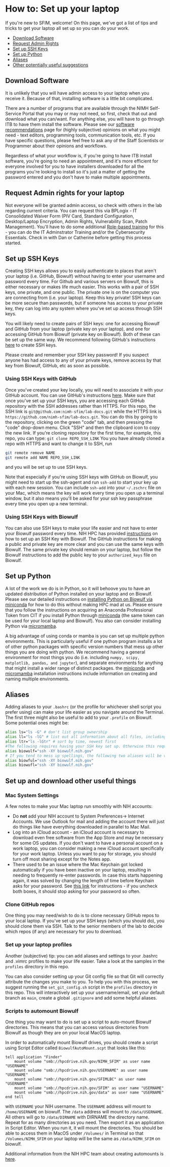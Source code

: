 # How to: Set up your laptop

If you're new to SFIM, welcome! On this page, we've got a list of tips and tricks to get your laptop all set up so you can do your work.

- [Download Software](#download-software)
- [Request Admin Rights](#request-admin-rights-for-your-laptop)
- [Set up SSH Keys](#set-up-ssh-keys)
- [Set up Python](#set-up-python)
- [Aliases](aliases)
- [Other potentially useful suggestions](#set-up-and-download-other-useful-things)

## Download Software

It is unlikely that you will have admin access to your laptop when you receive it. Because of that, installing software is a little bit complicated.

There are a number of programs that are available through the NIMH Self-Service Portal that you may or may not need, so first, check that out and download what you can/want. For anything else, you will have to go through ITB to have them install the software. Please see our [software recommendations][software] page for (highly subjective) opinions on what you might need - text editors, programming tools, communication tools, etc. If you have specific questions, please feel free to ask any of the Staff Scientists or Programmer about their opinions and workflows.

Regardless of what your workflow is, if you're going to have ITB install software, you're going to need an appointment, and it's more efficient for everyone involved for you to have installers downloaded for all the programs you're looking to install so it's just a matter of getting the password entered and you don't have to make multiple appointments.

## Request Admin rights for your laptop

Not everyone will be granted admin access, so check with others in the lab regarding current criteria. You can request this via BPLogix - IT Consolidated Waiver Form (PIV Card, Standard Configuration, Desktop/Laptop Encryption, Admin Rights, Vulnerability Scan, Patch Management). You'll have to do some additional [Role-based training][role_based_training] for this - you can do the IT Adminstrator Training and/or the Cybersecurity Essentials. Check in with Dan or Catherine before getting this process started.

## Set up SSH Keys

Creating SSH keys allows you to easily authenticate to places that aren't your laptop (i.e. GitHub, Biowulf) without having to enter your username and password every time. For Github and various servers on Biowulf, this is either necessary or makes life much easier. This works with a pair of SSH keys, one private, and one public. The private one is on the computer you are connecting from (i.e. your laptop). Keep this key private! SSH keys can be more secure than passwords, but if someone has access to your private key, they can log into any system where you've set up access through SSH keys.

You will likely need to create pairs of SSH keys: one for accessing Biowulf and GitHub from your laptop (private key on your laptop), and one for accessing GitHub from Biowulf (private key on Biowulf). Both of these can be set up the same way. We recommend following GitHub's instructions [here][ssh-keys] to create SSH keys.

Please create and remember your SSH key password! If you suspect anyone has had access to any of your private keys, remove access by that key from Biowulf, GitHub, etc as soon as possible.

### Using SSH Keys with GitHub

Once you've created your key locally, you will need to associate it with
your GitHub account. You can use GitHub's instructions [here][gh_affiliate]. Make sure that once you've set up your SSH keys, you are accessing each GitHub repository with the SSH addresses rather than HTTPS. For this repo, the SSH link is `git@github.com:nimh-sfim/lab-docs.git` while the HTTPS link is `https://github.com/nimh-sfim/lab-docs.git`.
You can do this by going to the repository, clicking on the green "code" tab, and then pressing the "code" drop-down menu.
Click "SSH" and then the clipboard icon to copy the new link. If you're cloning repository for the first time, for example, this repo, you can type: `git clone REPO_SSH_LINK`
You you have already cloned a repo with HTTPS and want to change it to SSH, run

```bash
git remote remove NAME
git remote add NAME REPO_SSH_LINK
```

and you will be set up to use SSH keys.

Note that especially if you're using SSH keys with GitHub on Biowulf, you might need to start up the ssh-agent and run `ssh-add` to start your key up with each new session. You can include `ssh-add` into your `~/.zschrc` file on your Mac, which means the key will work every time you open up a terminal window, but it also means you'll be asked for your ssh key passphrase every time you open up a new terminal.

### Using SSH Keys with Biowulf

You can also use SSH keys to make your life easier and not have to enter your Biowulf password every time. NIH HPC has provided [instructions][biowulf_ssh_key] on how to set up an SSH Key with Biowulf. The GitHub instructions for making a public and private key are more clear and you can use the same keys with Biowulf. The same private key should remain on your laptop, but follow the Biowulf instructions to add the public key to your `authorized_keys` file on Biowulf.

## Set up Python

A lot of the work we do is in Python, so it will behoove you to have an updated distribution of Python installed on your laptop and on Biowulf. Please see our detailed instructions on [installing Python on Biowulf via miniconda][python_biowulf] for how to do this without making HPC mad at us. Please ensure that you follow the instructions on acquiring an Anaconda Professional Token from CIT if you install Python through [miniconda][conda_install] (the same token can be used for your local laptop and Biowulf). You also can consider installing Python via [micromamba][mamba_install].

A big advantage of using conda or mamba is you can set up multiple python environments. This is particularly useful if one python program installs a lot of other python packages with specific version numbers that mess up other things you are doing with python. We recommend having a general environment for most things you do (i.e. including `numpy, scipy, matplotlib, pandas, and jupyter`), and separate environments for anything that might install a wider range of distinct packages. the [miniconda][conda_install] and [micromamba][mamba_install] installation instructions include information on creating and naming multiple environments.

## Aliases

Adding aliases to your `.bashrc` (or the profile for whichever shell script you prefer using) can make your life easier as you navigate around the Terminal. The first three might also be useful to add to your `.profile` on Biowulf. Some potential ones might be:

```bash
alias ls="ls -G" # don't list group ownership
alias ll="ls -lG" # list out all information about all files, including file ownership 
alias ltr="ls -lGtr" # sort by time, newest first
#The following requires having your SSH key set up. Otherwise this requires also including your username@biowulf.
alias biowulf="ssh -XY biowulf.nih.gov"
# If you tend to mess up spellings, the following two aliases will be very useful:
alias biowful="ssh -XY biowulf.nih.gov"
alias biowufl="ssh -XY biowulf.nih.gov"
```

## Set up and download other useful things

### Mac System Settings

A few notes to make your Mac laptop run smoothly with NIH accounts:

- Do **not** add your NIH account to System Preferences-> Internet Accounts. We use Outlook for mail and adding the account there will just do things like have everything downloaded in parallel to Mac Mail.
- Log into an iCloud account - an iCloud account is necessary to download even free software from the App Store and may be necessary for some OS updates. If you don't want to have a personal account on a work laptop, you can consider making a new iCloud account specifically for your work laptop. Unless you want to pay for storage, you should turn off most sharing except for the Notes app.
- There used to be an issue where the Mac Keychain got locked automatically if you have been inactive on your laptop, resulting in needing to frequently re-enter passwords. In case this starts happening again, it was solved by changing the length of time before Keychain asks for your password. See [this link][keychain] for instructions - if you uncheck both boxes, it should stop asking for your password so often.

### Clone GitHub repos

One thing you may need/wish to do is to clone necessary GitHub repos to your local laptop. If you've set up your SSH keys (which you should do), you should clone them via SSH. Talk to the senior members of the lab to decide which repos (if any) are necessary for you to download.

### Set up your laptop profiles

Another (subjective) tip: you can add aliases and settings to your .bashrc and .vimrc profiles to make your life easier. Take a look at the samples in the `profiles` directory in this repo.

You can also consider setting up your Git config file so that Git will correctly attribute the changes you make to you. To help you with this process, we suggest running the `set_git_config.sh` script in the `profiles` directory in this repo. This will interactively set up your username/email, set your default branch as `main`, create a global `.gitignore` and add some helpful aliases.

### Scripts to automount Biowulf

One thing you may want to do is set up a script to auto-mount Biowulf directories. This means that you can access various directories from Biowulf as though they are on your local MacOS laptop.

In order to automatically mount Biowulf drives, you should create a script using Script Editor called `BiowulfAutoMount.scpt` that looks like this:

```scpt
tell application "Finder"
    mount volume "smb://hpcdrive.nih.gov/NIMH_SFIM" as user name "USERNAME"
    mount volume "smb://hpcdrive.nih.gov/USERNAME" as user name "USERNAME"
    mount volume "smb://hpcdrive.nih.gov/SFIMLBC" as user name "USERNAME"
    mount volume "smb://hpcdrive.nih.gov/SFIM" as user name "USERNAME"
    mount volume "smb://hpcdrive.nih.gov/data" as user name "USERNAME"
end tell
```

with `USERNAME` your NIH username.
The `USERNAME` address will mount to `/home/USERNAME` on biowulf.
The `/data` address will mount to `/data/USERNAME`.
All others will go to `/data/DIRNAME` with DIRNAME the directory name. Repeat for as many directories as you need.
Then export it as an application in Script Editor.
When you run it, it will mount the directories.
You should be able to access them in MacOS under `/Volumes/` in Terminal so that `/Volumes/NIMH_SFIM` on your laptop will be the same as `/data/NIMH_SFIM` on biowulf.

Additional information from the NIH HPC team about creating automounts is [here][hpc_mount].

[software]: <software.md>
[ssh-keys]:<https://docs.github.com/en/free-pro-team@latest/github/authenticating-to-github/generating-a-new-ssh-key-and-adding-it-to-the-ssh-agent>
[gh_affiliate]: <https://docs.github.com/en/free-pro-team@latest/github/authenticating-to-github/adding-a-new-ssh-key-to-your-github-account>
[biowulf_ssh_key]: https://hpc.nih.gov/docs/sshkeys.html
[python_biowulf]: <biowulf_conda.md>
[hpc_mount]: <https://hpc.nih.gov/docs/helixdrive.html>
[role_based_training]: https://irtsectraining.nih.gov/
[conda_install]: https://docs.anaconda.com/free/miniconda/miniconda-install/
[mamba_install]: https://mamba.readthedocs.io/en/latest/installation/micromamba-installation.html
[keychain]: https://support.apple.com/guide/keychain-access/mac-keychain-password-kyca1242/mac
